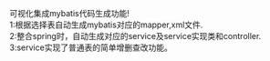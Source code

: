 可视化集成mybatis代码生成功能!<br>
   1:根据选择表自动生成mybatis对应的mapper,xml文件.<br>
   2:整合spring时，自动生成对应的service及service实现类和controller.<br>
   3:service实现了普通表的简单增删查改功能。

